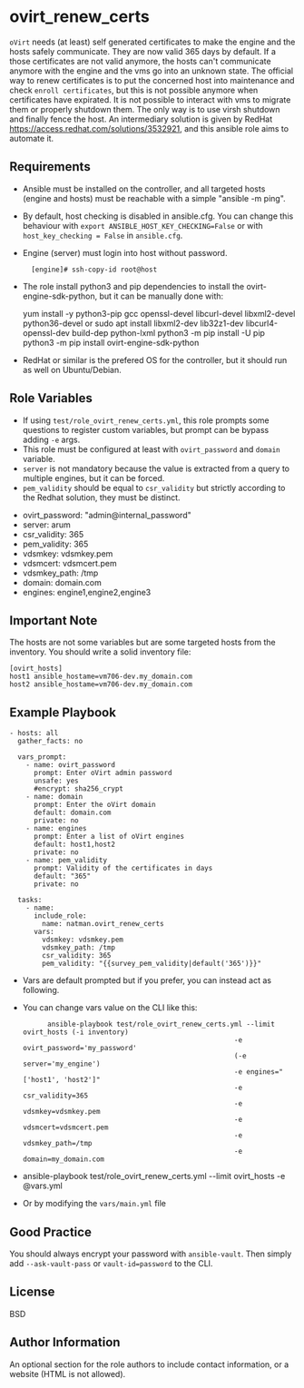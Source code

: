 ovirt_renew_certs
=========

`oVirt` needs (at least) self generated certificates to make the engine and the hosts safely communicate. They are now valid 365 days by default. If a those certificates are not valid anymore, the hosts can't communicate anymore with the engine and the vms go into an unknown state. 
The official way to renew certificates is to put the concerned host into maintenance and check `enroll certificates`, but this is not possible anymore when certificates have expirated. It is not possible to interact with vms to migrate them or properly shutdown them. The only way is to use virsh shutdown and finally fence the host.
An intermediary solution is given by RedHat https://access.redhat.com/solutions/3532921, and this ansible role aims to automate it. 

Requirements
------------

* Ansible must be installed on the controller, and all targeted hosts (engine and hosts) must be reachable with a simple "ansible -m ping".
* By default, host checking is disabled in ansible.cfg. You can change this behaviour with `export ANSIBLE_HOST_KEY_CHECKING=False` or with `host_key_checking = False` in `ansible.cfg`.
* Engine (server) must login into host without password.

        [engine]# ssh-copy-id root@host

* The role install python3 and pip dependencies to install the ovirt-engine-sdk-python, but it can be manually done with:

    yum install -y python3-pip gcc openssl-devel libcurl-devel libxml2-devel python36-devel
    or
    sudo apt install libxml2-dev lib32z1-dev libcurl4-openssl-dev build-dep python-lxml
    python3 -m pip install -U pip
    python3 -m pip install ovirt-engine-sdk-python
    
* RedHat or similar is the prefered OS for the controller, but it should run as well on Ubuntu/Debian.

Role Variables
--------------

*  If using `test/role_ovirt_renew_certs.yml`, this role prompts some questions to register custom variables, but prompt can be bypass adding `-e` args.
*  This role must be configured at least with `ovirt_password` and `domain` variable. 
* `server` is not mandatory because the value is extracted from a query to multiple engines, but it can be forced.
* `pem_validity` should be equal to `csr_validity` but strictly according to the Redhat solution, they must be distinct.

- ovirt_password: "admin@internal_password"
- server: arum
- csr_validity: 365
- pem_validity: 365
- vdsmkey: vdsmkey.pem
- vdsmcert: vdsmcert.pem
- vdsmkey_path: /tmp
- domain: domain.com
- engines: engine1,engine2,engine3


Important Note
--------------

The hosts are not some variables but are some targeted hosts from the inventory. You should write a solid inventory file:

    [ovirt_hosts]
    host1 ansible_hostame=vm706-dev.my_domain.com
    host2 ansible_hostame=vm706-dev.my_domain.com

Example Playbook
----------------

    - hosts: all
      gather_facts: no

      vars_prompt:
        - name: ovirt_password
          prompt: Enter oVirt admin password
          unsafe: yes
          #encrypt: sha256_crypt
        - name: domain
          prompt: Enter the oVirt domain
          default: domain.com
          private: no
        - name: engines
          prompt: Enter a list of oVirt engines
          default: host1,host2
          private: no
        - name: pem_validity
          prompt: Validity of the certificates in days
          default: "365"
          private: no

      tasks:
        - name: 
          include_role:
            name: natman.ovirt_renew_certs
          vars: 
            vdsmkey: vdsmkey.pem
            vdsmkey_path: /tmp
            csr_validity: 365
            pem_validity: "{{survey_pem_validity|default('365')}}"
            
* Vars are default prompted but if you prefer, you can instead act as following.
            
* You can change vars value on the CLI like this:

            ansible-playbook test/role_ovirt_renew_certs.yml --limit ovirt_hosts (-i inventory)
                                                          -e ovirt_password='my_password'
                                                          (-e server='my_engine')
                                                          -e engines="['host1', 'host2']"
                                                          -e csr_validity=365
                                                          -e vdsmkey=vdsmkey.pem
                                                          -e vdsmcert=vdsmcert.pem
                                                          -e vdsmkey_path=/tmp
                                                          -e domain=my_domain.com
                                                  
* ansible-playbook test/role_ovirt_renew_certs.yml --limit ovirt_hosts -e @vars.yml
                                                  
* Or by modifying the `vars/main.yml` file

Good Practice
-------------

You should always encrypt your password with `ansible-vault`. Then simply add `--ask-vault-pass` or `vault-id=password` to the CLI.

License
-------

BSD

Author Information
------------------

An optional section for the role authors to include contact information, or a website (HTML is not allowed).
